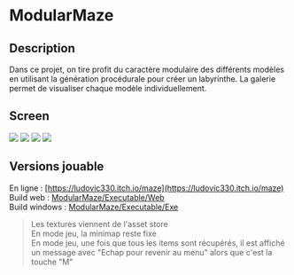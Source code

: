 # ModularMaze

## Description
Dans ce projet, on tire profit du caractère modulaire des différents modèles en utilisant la génération procédurale pour créer un labyrinthe.
La galerie permet de visualiser chaque modèle individuellement.

## Screen
![]("./Images/Capture1.PNG")
![]("./Images/Capture2.PNG")
![]("./Images/Capture3.PNG")
![]("./Images/Capture4.PNG")

## Versions jouable
En ligne : [https://ludovic330.itch.io/maze](https://ludovic330.itch.io/maze)  
Build web : [ModularMaze/Executable/Web](https://github.com/ludovicmantovani/ModularMaze/tree/main/Executable/Web)  
Build windows : [ModularMaze/Executable/Exe](https://github.com/ludovicmantovani/ModularMaze/tree/main/Executable/Exe)  

> Les textures viennent de l'asset store  
> En mode jeu, la minimap reste fixe  
> En mode jeu, une fois que tous les items sont récupérés, il est affiché un message avec "Echap pour revenir au menu" alors que c'est la touche "M"